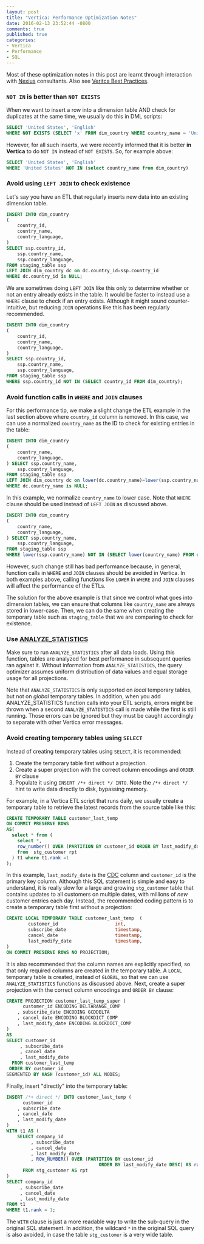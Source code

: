 ```yaml
---
layout: post
title: "Vertica: Performance Optimization Notes"
date: 2016-02-13 23:52:44 -0800
comments: true
published: true
categories: 
- Vertica
- Performance
- SQL
---
```


Most of these optimization notes in this post are learnt through interaction with [Nexius](http://www.nexius.com/software-and-business-intelligence/) consultants. 
Also see [Veritca Best Practices](/blog/2015/12/16/vertica-tip-best-practices/).

### `NOT IN` is better than `NOT EXISTS`

When we want to insert a row into a dimension table AND check for duplicates at the same time, we usually do this in DML scripts:

``` sql BAD
SELECT 'United States', 'English' 
WHERE NOT EXISTS (SELECT 'x' FROM dim_country WHERE country_name = 'United States')
```

However, for all such inserts, we were recently informed that it is better **in Vertica** to do `NOT IN` instead of `NOT EXISTS`.
So, for example above:

``` sql GOOD
SELECT 'United States', 'English' 
WHERE 'United States' NOT IN (select country_name from dim_country)
```

### Avoid using `LEFT JOIN` to check existence

Let's say you have an ETL that regularly inserts new data into an existing dimension table.  

``` sql BAD
INSERT INTO dim_country                    
(
    country_id,
    country_name,
    country_language,
) 
SELECT ssp.country_id,
    ssp.country_name,
    ssp.country_language,
FROM staging_table ssp
LEFT JOIN dim_country dc on dc.country_id=ssp.country_id
WHERE dc.country_id is NULL;
```

We are sometimes doing `LEFT JOIN` like this only to determine whether or not an entry already exists in the table. 
It would be faster to instead use a `WHERE` clause to check if an entry exists. 
Although it might sound counter-intuitive, but reducing `JOIN` operations like this has been regularly recommended.

``` sql GOOD
INSERT INTO dim_country                    
(
    country_id,
    country_name,
    country_language,
) 
SELECT ssp.country_id,
    ssp.country_name,
    ssp.country_language,
FROM staging_table ssp
WHERE ssp.country_id NOT IN (SELECT country_id FROM dim_country);
```

### Avoid function calls in `WHERE` and `JOIN` clauses

For this performance tip, we make a slight change the ETL example in the last section above where `country_id` column is removed. In this case, we can use a normalized `country_name` as the ID to check for existing entries in the table:

``` sql BAD
INSERT INTO dim_country                    
(
    country_name,
    country_language,
) SELECT ssp.country_name,
    ssp.country_language,
FROM staging_table ssp
LEFT JOIN dim_country dc on lower(dc.country_name)=lower(ssp.country_name)
WHERE dc.country_name is NULL;
```

In this example, we normalize `country_name` to lower case. Note that `WHERE` clause should be used instead of `LEFT JOIN` as discussed above. 

``` sql BETTER, but still BAD
INSERT INTO dim_country                    
(
    country_name,
    country_language,
) SELECT ssp.country_name,
    ssp.country_language,
FROM staging_table ssp
WHERE lower(ssp.country_name) NOT IN (SELECT lower(country_name) FROM dim_country);;
```
 
However, such change still has bad performance because, in general, function calls in `WHERE` and `JOIN` clauses should be avoided in Vertica. 
In both examples above, calling functions like `LOWER` in `WHERE` and `JOIN` clauses will affect the performance of the ETLs.

The solution for the above example is that since we control what goes into dimension tables, we can ensure that columns like `country_name` are always stored in lower-case. 
Then, we can do the same when creating the temporary table such as `staging_table` that we are comparing to check for existence.

### Use  [ANALYZE_STATISTICS](https://my.vertica.com/docs/7.1.x/HTML/Content/Authoring/SQLReferenceManual/Functions/VerticaFunctions/ANALYZE_STATISTICS.htm)

Make sure to run `ANALYZE_STATISTICS` after all data loads.
Using this function, tables are analyzed for best performance in subsequent queries ran against it.
Without information from `ANALYZE_STATISTICS`, the query optimizer assumes uniform distribution of data values and equal storage usage for all projections.

Note that `ANALYZE_STATISTICS` is only supported on *local* temporary tables, but not on *global* temporary tables.
In addition, when you add ANALYZE_STATISTICS function calls into your ETL scripts, errors might be thrown when a second `ANALYZE_STATISTICS` call is made while the first is still running. 
Those errors can be ignored but they must be caught accordingly to separate with other Vertica error messages.

### Avoid creating temporary tables using `SELECT`

Instead of creating temporary tables using `SELECT`, it is recommended:

1. Create the temporary table first without a projection.
1. Create a super projection with the correct column encodings and `ORDER BY` clause
1. Populate it using `INSERT /*+ direct */ INTO`. Note the `/*+ direct */` hint to write data directly to disk, bypassing memory.

For example, in a Vertica ETL script that runs daily, we usually create a temporary table to retrieve the latest records from the source table like this:

``` sql BAD
CREATE TEMPORARY TABLE customer_last_temp 
ON COMMIT PRESERVE ROWS
AS(
  select * from (
    select *,
    row_number() OVER (PARTITION BY customer_id ORDER BY last_modify_date DESC) AS rank 
    from  stg_customer rpt 
  ) t1 where t1.rank =1
);
```

In this example, `last_modify_date` is the [CDC](https://en.wikipedia.org/wiki/Change_data_capture) column and `customer_id` is the primary key column. 
Although this SQL statement is simple and easy to understand, it is really slow for a large and growing `stg_customer` table that contains updates to all customers on multiple dates, with millions of *new* customer entries each day. 
Instead, the recommended coding pattern is to create a temporary table first without a projection:

``` sql Create a temporary table without projection
CREATE LOCAL TEMPORARY TABLE customer_last_temp  ( 
        customer_id                   	int,
        subscribe_date               	timestamp,
        cancel_date                  	timestamp,
        last_modify_date             	timestamp,
)
ON COMMIT PRESERVE ROWS NO PROJECTION;
```

It is also recommended that the column names are explicitly specified, so that only required columns are created in the temporary table. 
A `LOCAL` temporary table is created, instead of `GLOBAL`, so that we can use `ANALYZE_STATISTICS` functions as discussed above. 
Next, create a super projection with the correct column encodings and `ORDER BY` clause:

``` sql Create a super projection
CREATE PROJECTION customer_last_temp_super (
      customer_id ENCODING DELTARANGE_COMP 
    , subscribe_date ENCODING GCDDELTA
    , cancel_date ENCODING BLOCKDICT_COMP     
    , last_modify_date ENCODING BLOCKDICT_COMP 
)
AS 
SELECT customer_id 
     , subscribe_date
     , cancel_date
     , last_modify_date
  FROM customer_last_temp 
 ORDER BY customer_id
SEGMENTED BY HASH (customer_id) ALL NODES;
```

Finally, insert "directly" into the temporary table:

``` sql Populate the table
INSERT /*+ direct */ INTO customer_last_temp (
      customer_id 
    , subscribe_date 
    , cancel_date 
    , last_modify_date 
)
WITH t1 AS (
    SELECT company_id 
         , subscribe_date 
         , cancel_date 
         , last_modify_date 
         , ROW_NUMBER() OVER (PARTITION BY customer_id 
                                  ORDER BY last_modify_date DESC) AS rank 
      FROM stg_customer AS rpt 
)
SELECT company_id 
     , subscribe_date 
     , cancel_date 
     , last_modify_date 
FROM t1
WHERE t1.rank = 1;  
```

The `WITH` clause is just a more readable way to write the sub-query in the original SQL statement. 
In addition, the wildcard `*` in the original SQL query is also avoided, in case the table `stg_customer` is a very wide table.





